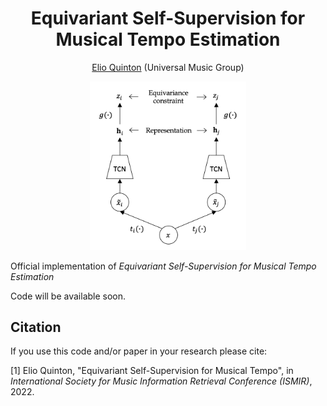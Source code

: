 <div  align="center">

# Equivariant Self-Supervision for Musical Tempo Estimation

[Elio Quinton](https://scholar.google.com/citations?user=IaciybgAAAAJ) (Universal Music Group)

<p align="center">
<img src="sst_diagram.png" width="250">
</p align="center">
</div>

Official implementation of *Equivariant Self-Supervision for Musical Tempo Estimation*

Code will be available soon. 


## Citation

If you use this code and/or paper in your research please cite: 

[1] Elio Quinton, "Equivariant Self-Supervision for Musical Tempo", in *International Society for Music Information Retrieval Conference (ISMIR)*, 2022.